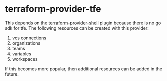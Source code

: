 # terraform-provider-tfe
This depends on the [terraform-provider-shell](https://github.com/scottwinkler/terraform-provider-shell) plugin because there is no go sdk for tfe. The following resources can be created with this provider:

1) vcs connections
2) organizations
3) teams
4) variables
5) workspaces

If this becomes more popular, then additional resources can be added in the future.